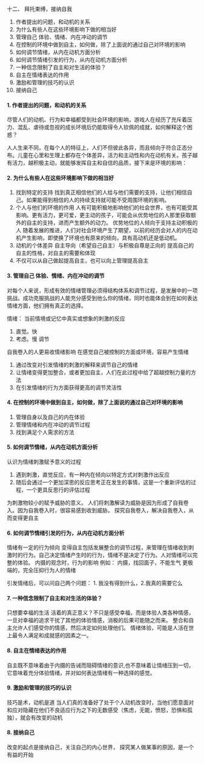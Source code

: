 十二、 拜托束缚，接纳自我

1. 作者提出的问题，和动机的关系
2. 为什么有些人在这些环境影响下做的相当好
3. 管理自己 体验、情绪、内在冲动的调节
4. 在控制的环境中做到自主，如何做，除了上面说的通过自己对环境的影响
5. 如何调节情绪，从内在动机方面分析
6. 如何调节情绪引发的行为，从内在动机方面分析
7. 一种信念限制了自主和对生活的体验？
8. 自主在情绪表达的作用
9. 激励和管理的技巧的认识
8. 接纳自己

#### 1. 作者提出的问题，和动机的关系

尽管人们的动机、行为和幸福都受到社会环境的影响，游戏人在经历了充斥着压力、混乱、虐待或忽视的成长环境后仍能取得令人钦佩的成就，如何解释这个困惑？
 
人人生来不同，在每个人的特征上，人们不但彼此各异，而且倾向于符合正态分布。儿童在心里和生理上都存在个体差异，活力和主动性和内在动机有关。孩子越有活力，越积极主动，就能够发挥自主和自信的品质，接下来是环境的影响：

#### 2. 为什么有些人在这些环境影响下做的相当好

1. 找到特定的支持
找到真正相信他们的人给与他们需要的支持，让他们相信自己。如果能得到相信的人的持续支持就可能不受周围环境的影响。
2. 个人与他们的环境的作用
人有可能积极地影响他们的社会世界，也有可能受其影响。更有活力，更可爱，更主动的孩子，可能会从优势地位的人那里获取额外的自主的支持，进而产生额外的动力。
优势地位的人倾向于支持主动积极的人
随着发展的推进，人们对社会环境产生了期望，以前的经历会对人的内在动机产生影响，即使换了环境也有原来的倾向，具有高动机还是低动机。
3. 动机的个体差异
自主导向（希望自己自主）与积极自尊是正向的
提高自己的自主的性格，对自主的需要和体现
4. 不仅可以从自己做起提高自主，也可以向上管理提高自主

#### 3. 管理自己 体验、情绪、内在冲动的调节

对每个人来说，形成有效的情绪管理必须得结构体系和调节过程，是发展中的一项挑战。成功克服挑战的人能充分感受到他么你的情绪，同时也能体会到在如何表达情绪方面，他们拥有真正的选择。

情绪： 当前情境或记忆中真实或想象的刺激的反应
1. 直觉。快
2. 考虑。慢 调节

自我卷入的人更易收情绪影响
在感觉自己被控制的方面或环境，容易产生情绪

1. 通过改变对引发情绪的刺激的解释来调节自己的情绪
2. 让情绪变得更加整合，或者更加自主，人们在此过程中给了超越控制力量的方法
3. 在引发情绪的行为方面获得更高的调节灵活性

#### 4. 在控制的环境中做到自主，如何做，除了上面说的通过自己对环境的影响

1. 管理自身以及自己的内在体验
2. 管理情绪和内在冲动的调节过程
3. 找到满足个人需求的方法

#### 5. 如何调节情绪，从内在动机方面分析

认识为情绪刺激赋予意义的过程
1. 遇到刺激，直觉反应，有一种内在倾向以特定方式对刺激作出反应
2. 随后会通过一个更加深思的反应思考正在发生的事情，这是一个重新评估的过程，一个更具反思行的评估过程

为刺激物较小的赋予威胁的意义。
人们将刺激解读为威胁是因为形成了自我卷入。因为自我卷入时，很容易感到收到威胁。
探究自我卷入，解决自我卷入，从而变得更自主

#### 6. 如何调节情绪引发的行为，从内在动机方面分析

情绪有一定的行为倾向
变得自主包括发展整合的调节过程，来管理在情绪收到刺激时的行为。自己决定情绪产生时的行为，情绪不是决定了行为。人对情绪可以完整的体验。
内摄的观念时，行为的影响
例如： 内摄，找回面子，不能生气
更极端的，完全压抑行为人的情绪

引发情绪后，可以问自己两个问题： 1. 我没有得到什么，2.我真的需要它么

#### 7. 一种信念限制了自主和对生活的体验？

只想要幸福的生活
活着的真正意义？不只是感受幸福，而是体验人类各种情感，一旦对幸福的追求干扰了其他的体验情感，消极的后果可能随之而来。
整合和自主允许人们感受你的情感，然后决定如何处理他们。
情绪体验，可能是人活在世上最令人满足和成就感的因素之一。

#### 8. 自主在情绪表达的作用

自主既不意味着由于内摄的告诫而阻碍情绪的意识,也不意味着让情绪压到一切，它意味着充分体验情绪，并对如何表达情绪有一种选择的感觉。


#### 9. 激励和管理的技巧的认识

技巧是术，动机是道
当人们真的准备好了处于个人动机改变时，当他们愿意面对和应对隐藏在他们不良适应行为之下的无数感受（焦虑，无能，愤怒，恐惧和孤独），就会有改变的动机

#### 8. 接纳自己

改变的起点是接纳自己，关注自己的内心世界，
探究某人做某事的原因，是一个有益的开始